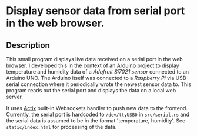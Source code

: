 # Display sensor data from serial port in the web browser.

## Description

This small program displays live data received on a serial port in the web browser. I developed this
in the context of an Arduino project to display temperature and humidity data of a 
_Adafruit Si7021 sensor_ connected to an Arduino UNO. The Arduino itself was connected to a 
_Raspberry Pi_ via USB serial connection where it periodically wrote the newest sensor data to. 
This program reads out the serial port and displays the data on a local web server. 

It uses [Actix](https://actix.rs/) built-in Websockets handler to push new data to the frontend.
Currently, the serial port is hardcoded to `/dev/ttyUSB0` in `src/serial.rs` and the serial data is
assumed to be in the format 'temperature, humidity'. See `static/index.html` for processing of
the data.
